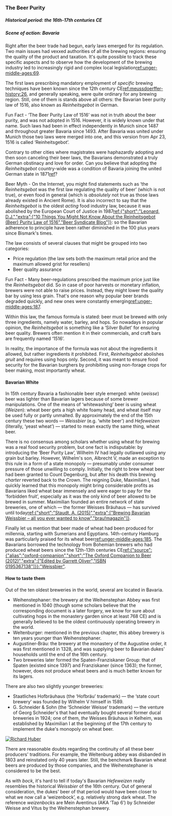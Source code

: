 ### The Beer Purity

##### Historical period: the 16th-17th centuries CE
##### Scene of action: Bavaria

Right after the beer trade had begun, early laws emerged for its regulation. Two main issues had vexxed authorities of all the brewing regions: ensuring the quality of the product and taxation. It's quite possible to track these specific aspects and to observe how the development of the brewing industry led to increasingly rigid and complex local legislation[ref:unger-middle-ages:69]().

The first laws prescribing mandatory employment of *specific* brewing techniques have been known since the 12th century CE[ref:meussdoerffer-history:26](), and generally speaking, were quite ordinary for any brewing region. Still, one of them is stands above all others: the Bavarian beer purity law of 1516, also known as *Reinheitsgebot* in German.

Fun Fact - ‘The Beer Purity Law of 1516’ was not in truth about the beer purity, and was not adopted in 1516. However, it is widely known under that name. Such laws had been in effect independently in Munich since 1487 and throughout greater Bavaria since 1493. After Bavaria was united under Munich those two laws were merged into one, and this version from Apr 23, 1516 is called ‘Reinheitsgebot’.

Contrary to other cities where magistrates were haphazardly adopting and then soon canceling their beer laws, the Bavarians demonstrated a truly German obstinacy and love for order. Can you believe that adopting the *Reinheitsgebot* country-wide was a condition of Bavaria joining the united German state in 1871[ref](https://en.wikipedia.org/wiki/Reinheitsgebot)?

Beer Myth - On the Internet, you might find statements such as ‘the *Reinheitsgebot* was the first law regulating the quality of beer’ (which is not true), or even food in general (which is *absolutely* not true as those laws already existed in Ancient Rome). It is also incorrect to say that the *Reinheitsgebot* is the oldest *acting* food industry law, because it was abolished by the European Court of Justice in 1987[ref:{"short":"Leonard, D.J.","extra":["10 Things You Might Not Know About the Reinheitsgebot (Beer) Purity Law of 1516","Beer Syndicate Blog"]}](https://beersyndicate.com/blog/10-things-you-might-not-know-about-the-reinheitsgebot-beer-purity-law-of-1516/): so the Bavarian adherence to principle have been rather diminished in the 100 plus years since Bismark's times.

The law consists of several clauses that might be grouped into two categories:
  * Price regulation (the law sets both the maximum retail price and the maximum allowed grist for resellers)
  * Beer quality assurance

Fun Fact - Many beer-regulations prescribed the maximum price just like the *Reinheitsgebot* did. So in case of poor harvests or monetary inflation, brewers were not able to raise prices. Instead, they might lower the quality bar by using less grain. That's one reason why popular beer brands degraded quickly, and new ones were constantly emerging[ref:unger-middle-ages:187]().

Within this law, the famous formula is stated: beer must be brewed with only three ingredients, namely water, barley, and hops. So nowadays in popular opinion, the *Reinheitsgebot* is something like a ‘Silver Bullet’ for ensuring beer quality. Brewers often mention it in their commercials, and craft bars are frequently named ‘1516’.

In reality, the importance of the formula was not about the ingredients it allowed, but rather ingredients it prohibited. First, *Reinheitsgebot* abolishes *gruit* and requires using hops only. Second, it was meant to ensure food security for the Bavarian burghers by prohibiting using non-forage crops for beer making, most importantly wheat.

#### Bavarian White

In 15th century Bavaria a fashionable beer style emerged: white (*weisse*) beer was lighter than Bavarian lagers because of some brewer manipulations. One of the means of ‘whitewashing’ beer is using wheat (*Weizen*): wheat beer gets a high white foamy head, and wheat itself may be used fully or partly unmalted. By approximately the end of the 15th century these two words — *Weissbier* (e.g. ‘white beer’) and *Hefeweizen* (literally, ‘yeast wheat’) — started to mean exactly the same thing, wheat beer.

There is no consensus among scholars whether using wheat for brewing was a real food security problem, but one fact is indisputable: by introducing the ‘Beer Purity Law’, Wilhelm IV had legally outlawed using any grain but barley. However, Wilhelm's son, Albrecht V, made an exception to this rule in a form of a state monopoly — presumably under consumer pressure of those unwilling to comply. Initially, the right to brew wheat beer had been granted to Count Degenburg, but after his death this brewing *charter* reverted back to the Crown. The reigning Duke, Maximilian I, had quickly learned that this monopoly might bring considerable profits as Bavarians liked wheat bear immensely and were eager to pay for the ‘forbidden fruit’, especially as it was the only kind of beer allowed to be brewed in summer. Maximilian founded an entire network of state breweries, one of which — the former Weisses Bräuhaus — has survived until today[ref:{"short":"Staudt, A. (2015)","extra":["Brewing Bavarian Weissbier – all you ever wanted to know","brau!magazin"]}](https://braumagazin.de/article/brewing-bavarian-weissbier-all-you-ever-wanted-to-know/).

Finally let us mention that beer made of wheat had been produced for millennia, starting with Sumerians and Egyptians. 14th-century Hamburg was particularly praised for its wheat beer[ref:unger-middle-ages:185](). The Bavarians borrowed the technology from Bohemian brewers who had produced wheat beers since the 12th-13th centuries CE[ref:{"source":{"alias":"oxford-companion","short":"The Oxford Companion to Beer (2012)","extra":["Edited by Garrett Oliver","ISBN 0195367138"]}}:"Weissbier"]().

#### How to taste them

Out of the ten oldest breweries in the world, several are located in Bavaria.
  * Weihenstephaner: the brewery at the Weihenstephan Abbey was first mentioned in 1040 (though some scholars believe that the corresponding document is a later forgery, we know for sure about cultivating hops in the monastery garden since at least 768 CE) and is generally believed to be the oldest continuously operating brewery in the world.
  * Weltenburger: mentioned in the previous chapter, this abbey brewery is ten years younger than Weihenstephaner.
  * Augustiner-Bräu: the brewery at the monastery of the Augustine order, it was first mentioned in 1328, and was supplying beer to Bavarian dukes' households until the end of the 16th century.
  * Two breweries later formed the Spaten-Franziskaner Group: that of Spaten (existed since 1397) and Franziskaner (since 1363); the former, however, does not produce wheat beers and is much better known for its lagers.

There are also two slightly younger breweries:
  * Staatliches Hofbräuhaus (the ‘Hofbräu’ trademark) — the ‘state court brewery’ was founded by Wilhelm V himself in 1589.
  * G. Schneider & Sohn (the ‘Schneider Weisse’ trademark) — the venture of Georg Schneider's that had eventually bought several former ducal breweries in 1924; one of them, *the* Weisses Bräuhaus in Kelheim, was established by Maximilian I at the beginning of the 17th century to implement the duke's monopoly on wheat beer.

[![Richard Huber](/img/weisses-brauhaus.jpg "The Weisses Bräuhaus in Kelheim, Bavaria. Constructed in 1607")](https://commons.wikimedia.org/wiki/User:Richard_Huber)

There are reasonable doubts regarding the continuity of all these beer producers' traditions. For example, the Weltenburg abbey was disbanded in 1803 and reinstated only 40 years later. Still, the benchmark Bavarian wheat beers are produced by those companies, and the Weihenstephaner is considered to be the best.

As with *bock*, it's hard to tell if today's Bavarian *Hefeweizen* really resembles the historical *Weissbier* of the 16th century. Out of general consideration, the dukes' beer of that period would have been closer to what we now call a ‘weizenbock’, e.g. relatively strong dark wheat. The reference *weizenbock*s are Mein Aventinus (AKA ‘Tap 6’) by Schneider Weisse and Vitus by the Weihenstephan brewery.
